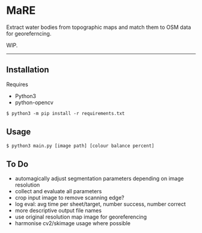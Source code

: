 # MaRE

Extract water bodies from topographic maps and match them to OSM data for georeferncing.

WIP.

---

## Installation

Requires
* Python3
* python-opencv

```$ python3 -m pip install -r requirements.txt ```


## Usage

`$ python3 main.py [image path] [colour balance percent]`

## To Do
* automagically adjust segmentation parameters depending on image resolution
* collect and evaluate all parameters
* crop input image to remove scanning edge?
* log eval: avg time per sheet/target, number success, number correct
* more descriptive output file names
* use original resolution map image for georeferencing
* harmonise cv2/skimage usage where possible